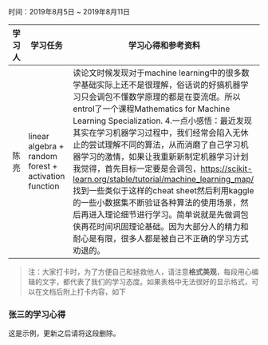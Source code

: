 时间：2019年8月5日 ~ 2019年8月11日

学习人|学习任务|学习心得和参考资料
------ | ------ | ------ 
陈亮 | linear algebra + random forest + activation function | 读论文时候发现对于machine learning中的很多数学基础实际上还不是很理解，俗话说的好搞机器学习只会调包不懂数学原理的都是在耍流氓。所以entrol了一个课程Mathematics for Machine Learning Specialization. 4.一点小感悟：最近发现其实在学习机器学习过程中，我们经常会陷入无休止的尝试理解不同的算法，从而消磨了自己学习机器学习的激情，如果让我重新新制定机器学习计划我觉得，首先目标一定要是会调包，https://scikit-learn.org/stable/tutorial/machine_learning_map/ 找到一些类似于这样的cheat sheet然后利用kaggle的一些小数据集不断验证各种算法的使用场景，然后再进入理论细节进行学习。简单说就是先做调包侠再花时间巩固理论基础。因为大部分人的精力和耐心是有限，很多人都是被自己不正确的学习方式劝退的。

> 注：大家打卡时，为了方便自己和拯救他人，请注意**格式美观**，每段用心编辑的文字，都代表了我们的学习态度。如果表格中无法很好的显示格式，可以在文档后附上打卡内容，如下

### 张三的学习心得
这是示例，更新之后请将这段删除。
